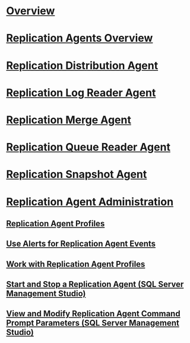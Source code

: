 # [Overview](replication-agents.md)  
# [Replication Agents Overview](replication-agents-overview.md)  
# [Replication Distribution Agent](replication-distribution-agent.md)  
# [Replication Log Reader Agent](replication-log-reader-agent.md)  
# [Replication Merge Agent](replication-merge-agent.md)  
# [Replication Queue Reader Agent](replication-queue-reader-agent.md)  
# [Replication Snapshot Agent](replication-snapshot-agent.md)  
# [Replication Agent Administration](replication-agent-administration.md)  
## [Replication Agent Profiles](replication-agent-profiles.md)  
## [Use Alerts for Replication Agent Events](use-alerts-for-replication-agent-events.md)  
## [Work with Replication Agent Profiles](work-with-replication-agent-profiles.md)  
## [Start and Stop a Replication Agent (SQL Server Management Studio)](start-and-stop-a-replication-agent-sql-server-management-studio.md)  
## [View and Modify Replication Agent Command Prompt Parameters (SQL Server Management Studio)](view-and-modify-replication-agent-command-prompt-parameters.md)  
